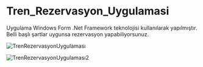 # Tren_Rezervasyon_Uygulamasi
  Uygulama Windows Form .Net Framework teknolojisi kullanılarak yapılmıştır.
  Belli başlı şartlar uygunsa rezervasyon yapabiliyorsunuz.
  
![TrenRezervasyonUygulaması](https://user-images.githubusercontent.com/93928479/169282990-a3c05610-5ce2-4030-9638-40cf7d2feb39.png)

![TrenRezervasyonUygulaması2](https://user-images.githubusercontent.com/93928479/169283032-05133cbe-7787-4b4c-a655-948b296a7f9d.png)

